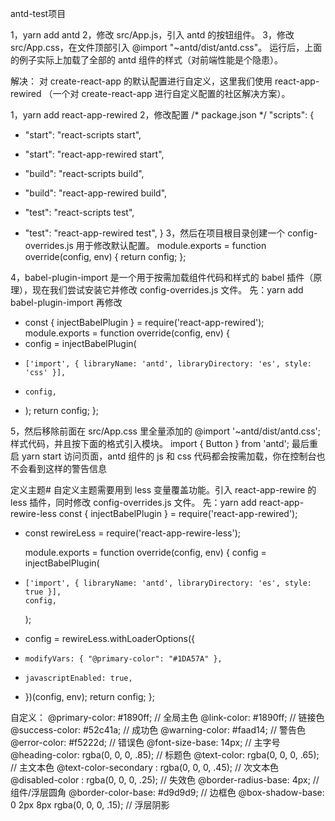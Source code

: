 antd-test项目

1，yarn add antd
2，修改 src/App.js，引入 antd 的按钮组件。
3，修改 src/App.css，在文件顶部引入 @import "~antd/dist/antd.css"。
运行后，上面的例子实际上加载了全部的 antd 组件的样式（对前端性能是个隐患）。

解决：
对 create-react-app 的默认配置进行自定义，这里我们使用 react-app-rewired （一个对 create-react-app 进行自定义配置的社区解决方案）。

1，yarn add react-app-rewired
2，修改配置
/* package.json */
"scripts": {
-   "start": "react-scripts start",
+   "start": "react-app-rewired start",
-   "build": "react-scripts build",
+   "build": "react-app-rewired build",
-   "test": "react-scripts test",
+   "test": "react-app-rewired test",
}
3，然后在项目根目录创建一个 config-overrides.js 用于修改默认配置。
module.exports = function override(config, env) {
  return config;
};

4，babel-plugin-import 是一个用于按需加载组件代码和样式的 babel 插件（原理），现在我们尝试安装它并修改 config-overrides.js 文件。
先：yarn add babel-plugin-import
再修改
+ const { injectBabelPlugin } = require('react-app-rewired');
  module.exports = function override(config, env) {
+   config = injectBabelPlugin(
+     ['import', { libraryName: 'antd', libraryDirectory: 'es', style: 'css' }],
+     config,
+   );
    return config;
  };

  5，然后移除前面在 src/App.css 里全量添加的 @import '~antd/dist/antd.css'; 样式代码，并且按下面的格式引入模块。
  import { Button } from 'antd';
  最后重启 yarn start 访问页面，antd 组件的 js 和 css 代码都会按需加载，你在控制台也不会看到这样的警告信息




 定义主题#
自定义主题需要用到 less 变量覆盖功能。引入 react-app-rewire 的 less 插件，同时修改 config-overrides.js 文件。
先：yarn add react-app-rewire-less
const { injectBabelPlugin } = require('react-app-rewired');
+ const rewireLess = require('react-app-rewire-less');

  module.exports = function override(config, env) {
    config = injectBabelPlugin(
+     ['import', { libraryName: 'antd', libraryDirectory: 'es', style: true }], 
      config,
    );
+   config = rewireLess.withLoaderOptions({
+     modifyVars: { "@primary-color": "#1DA57A" },
+     javascriptEnabled: true,
+   })(config, env);
    return config;
  };




  自定义：
@primary-color: #1890ff;                         // 全局主色
@link-color: #1890ff;                            // 链接色
@success-color: #52c41a;                         // 成功色
@warning-color: #faad14;                         // 警告色
@error-color: #f5222d;                           // 错误色
@font-size-base: 14px;                           // 主字号
@heading-color: rgba(0, 0, 0, .85);              // 标题色
@text-color: rgba(0, 0, 0, .65);                 // 主文本色
@text-color-secondary : rgba(0, 0, 0, .45);      // 次文本色
@disabled-color : rgba(0, 0, 0, .25);            // 失效色
@border-radius-base: 4px;                        // 组件/浮层圆角
@border-color-base: #d9d9d9;                     // 边框色
@box-shadow-base: 0 2px 8px rgba(0, 0, 0, .15);  // 浮层阴影